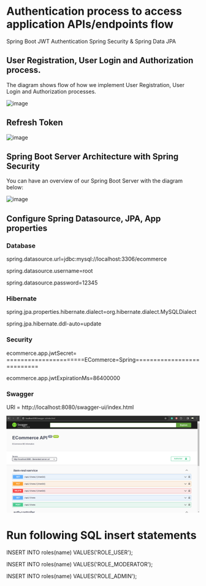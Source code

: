 # Authentication process to access application APIs/endpoints flow 
Spring Boot JWT Authentication Spring Security & Spring Data JPA

## User Registration, User Login and Authorization process.
The diagram shows flow of how we implement User Registration, User Login and Authorization processes.

![image](https://github.com/csbalotiya/ECommerceAppLearning/assets/74857569/f74f8846-c6ab-4b05-b2c5-13dbf32dd761)


## Refresh Token

![image](https://github.com/csbalotiya/ECommerceAppLearning/assets/74857569/d2162597-c8e8-4fb0-8692-2556b4779117)


## Spring Boot Server Architecture with Spring Security

You can have an overview of our Spring Boot Server with the diagram below:

![image](https://github.com/csbalotiya/ECommerceAppLearning/assets/74857569/1bd5ec34-4190-4aaf-992e-a03830cd026b)

## Configure Spring Datasource, JPA, App properties

### Database

spring.datasource.url=jdbc:mysql://localhost:3306/ecommerce

spring.datasource.username=root

spring.datasource.password=12345


### Hibernate

spring.jpa.properties.hibernate.dialect=org.hibernate.dialect.MySQLDialect

spring.jpa.hibernate.ddl-auto=update


### Security

ecommerce.app.jwtSecret= ======================ECommerce=Spring===========================

ecommerce.app.jwtExpirationMs=86400000


### Swagger
URl = http://localhost:8080/swagger-ui/index.html

![img.png](img.png)

# Run following SQL insert statements

INSERT INTO roles(name) VALUES('ROLE_USER');

INSERT INTO roles(name) VALUES('ROLE_MODERATOR');

INSERT INTO roles(name) VALUES('ROLE_ADMIN');



